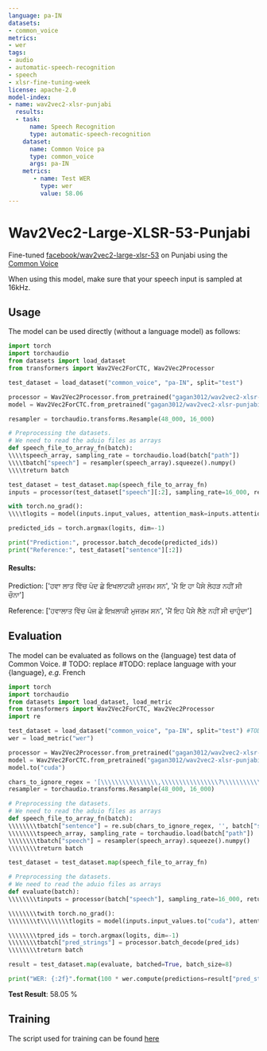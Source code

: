 ```yaml
---
language: pa-IN
datasets:
- common_voice 
metrics:
- wer
tags:
- audio
- automatic-speech-recognition
- speech
- xlsr-fine-tuning-week
license: apache-2.0
model-index:
- name: wav2vec2-xlsr-punjabi
  results:
  - task: 
      name: Speech Recognition
      type: automatic-speech-recognition
    dataset:
      name: Common Voice pa 
      type: common_voice
      args: pa-IN
    metrics:
       - name: Test WER
         type: wer
         value: 58.06
---
```


# Wav2Vec2-Large-XLSR-53-Punjabi 

Fine-tuned [facebook/wav2vec2-large-xlsr-53](https://huggingface.co/facebook/wav2vec2-large-xlsr-53) on Punjabi using the [Common Voice](https://huggingface.co/datasets/common_voice)

When using this model, make sure that your speech input is sampled at 16kHz.

## Usage

The model can be used directly (without a language model) as follows:

```python
import torch
import torchaudio
from datasets import load_dataset
from transformers import Wav2Vec2ForCTC, Wav2Vec2Processor

test_dataset = load_dataset("common_voice", "pa-IN", split="test")

processor = Wav2Vec2Processor.from_pretrained("gagan3012/wav2vec2-xlsr-punjabi") 
model = Wav2Vec2ForCTC.from_pretrained("gagan3012/wav2vec2-xlsr-punjabi") 

resampler = torchaudio.transforms.Resample(48_000, 16_000)

# Preprocessing the datasets.
# We need to read the aduio files as arrays
def speech_file_to_array_fn(batch):
\\\\tspeech_array, sampling_rate = torchaudio.load(batch["path"])
\\\\tbatch["speech"] = resampler(speech_array).squeeze().numpy()
\\\\treturn batch

test_dataset = test_dataset.map(speech_file_to_array_fn)
inputs = processor(test_dataset["speech"][:2], sampling_rate=16_000, return_tensors="pt", padding=True)

with torch.no_grad():
\\\\tlogits = model(inputs.input_values, attention_mask=inputs.attention_mask).logits

predicted_ids = torch.argmax(logits, dim=-1)

print("Prediction:", processor.batch_decode(predicted_ids))
print("Reference:", test_dataset["sentence"][:2])

```

#### Results: 

Prediction: ['ਹਵਾ ਲਾਤ ਵਿੱਚ ਪੰਦ ਛੇ ਇਖਲਾਟਕੀ ਮੁਜਰਮ ਸਨ', 'ਮੈ ਇ ਹਾ ਪੈਸੇ ਲੇਹੜ ਨਹੀਂ ਸੀ ਚੌਨਾ']

Reference: ['ਹਵਾਲਾਤ ਵਿੱਚ ਪੰਜ ਛੇ ਇਖ਼ਲਾਕੀ ਮੁਜਰਮ ਸਨ', 'ਮੈਂ ਇਹ ਪੈਸੇ ਲੈਣੇ ਨਹੀਂ ਸੀ ਚਾਹੁੰਦਾ']

## Evaluation

The model can be evaluated as follows on the {language} test data of Common Voice.  # TODO: replace #TODO: replace language with your {language}, *e.g.* French


```python
import torch
import torchaudio
from datasets import load_dataset, load_metric
from transformers import Wav2Vec2ForCTC, Wav2Vec2Processor
import re

test_dataset = load_dataset("common_voice", "pa-IN", split="test") #TODO: replace {lang_id} in your language code here. Make sure the code is one of the *ISO codes* of [this](https://huggingface.co/languages) site.
wer = load_metric("wer")

processor = Wav2Vec2Processor.from_pretrained("gagan3012/wav2vec2-xlsr-punjabi") 
model = Wav2Vec2ForCTC.from_pretrained("gagan3012/wav2vec2-xlsr-punjabi") 
model.to("cuda")

chars_to_ignore_regex = '[\\\\\\\\\\\\\\\\,\\\\\\\\\\\\\\\\?\\\\\\\\\\\\\\\\.\\\\\\\\\\\\\\\\!\\\\\\\\\\\\\\\\-\\\\\\\\\\\\\\\\;\\\\\\\\\\\\\\\\:\\\\\\\\\\\\\\\\"\\\\\\\\\\\\\\\\“]'  # TODO: adapt this list to include all special characters you removed from the data
resampler = torchaudio.transforms.Resample(48_000, 16_000)

# Preprocessing the datasets.
# We need to read the aduio files as arrays
def speech_file_to_array_fn(batch):
\\\\\\\\tbatch["sentence"] = re.sub(chars_to_ignore_regex, '', batch["sentence"]).lower()
\\\\\\\\tspeech_array, sampling_rate = torchaudio.load(batch["path"])
\\\\\\\\tbatch["speech"] = resampler(speech_array).squeeze().numpy()
\\\\\\\\treturn batch

test_dataset = test_dataset.map(speech_file_to_array_fn)

# Preprocessing the datasets.
# We need to read the aduio files as arrays
def evaluate(batch):
\\\\\\\\tinputs = processor(batch["speech"], sampling_rate=16_000, return_tensors="pt", padding=True)

\\\\\\\\twith torch.no_grad():
\\\\\\\\t\\\\\\\\tlogits = model(inputs.input_values.to("cuda"), attention_mask=inputs.attention_mask.to("cuda")).logits

\\\\\\\\tpred_ids = torch.argmax(logits, dim=-1)
\\\\\\\\tbatch["pred_strings"] = processor.batch_decode(pred_ids)
\\\\\\\\treturn batch

result = test_dataset.map(evaluate, batched=True, batch_size=8)

print("WER: {:2f}".format(100 * wer.compute(predictions=result["pred_strings"], references=result["sentence"])))
```

**Test Result**: 58.05 %


## Training

The script used for training can be found [here](https://colab.research.google.com/drive/1A7Y20c1QkSHfdOmLXPMiOEpwlTjDZ7m5?usp=sharing) 